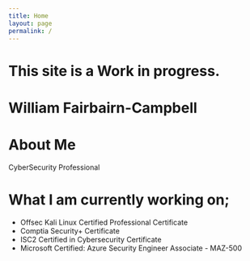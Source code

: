 ```yaml
---
title: Home
layout: page
permalink: /
---
```


# This site is a Work in progress.
# William Fairbairn-Campbell

# About Me
CyberSecurity Professional

# What I am currently working on;
- Offsec Kali Linux Certified Professional Certificate
- Comptia Security+ Certificate
- ISC2 Certified in Cybersecurity Certificate
- Microsoft Certified: Azure Security Engineer Associate - MAZ-500
